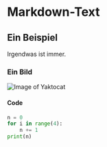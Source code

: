 # Markdown-Text
## Ein Beispiel
Irgendwas ist immer.
### Ein Bild
![Image of Yaktocat](https://octodex.github.com/images/yaktocat.png)
#### Code
``` python
n = 0
for i in range(4):
    n += 1
print(n)
```
